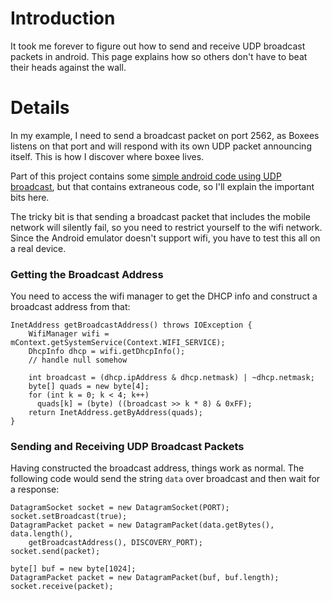 # Introduction #

It took me forever to figure out how to send and receive UDP broadcast packets in android. This page explains how so others don't have to beat their heads against the wall.

# Details #

In my example, I need to send a broadcast packet on port 2562, as Boxees listens on that port and will respond with its own UDP packet announcing itself. This is how I discover where boxee lives.

Part of this project contains some [simple android code using UDP broadcast](http://code.google.com/p/boxeeremote/source/browse/trunk/Boxee+Remote/src/com/andrewchatham/Discoverer.java?spec=svn28&r=28), but that contains extraneous code, so I'll explain the important bits here.

The tricky bit is that sending a broadcast packet that includes the mobile network will silently fail, so you need to restrict yourself to the wifi network. Since the Android emulator doesn't support wifi, you have to test this all on a real device.

### Getting the Broadcast Address ###

You need to access the wifi manager to get the DHCP info and construct a broadcast address from that:

```
InetAddress getBroadcastAddress() throws IOException {
    WifiManager wifi = mContext.getSystemService(Context.WIFI_SERVICE);
    DhcpInfo dhcp = wifi.getDhcpInfo();
    // handle null somehow

    int broadcast = (dhcp.ipAddress & dhcp.netmask) | ~dhcp.netmask;
    byte[] quads = new byte[4];
    for (int k = 0; k < 4; k++)
      quads[k] = (byte) ((broadcast >> k * 8) & 0xFF);
    return InetAddress.getByAddress(quads);
}
```

### Sending and Receiving UDP Broadcast Packets ###

Having constructed the broadcast address, things work as normal. The following code would send the string `data` over broadcast and then wait for a response:

```
DatagramSocket socket = new DatagramSocket(PORT);
socket.setBroadcast(true);
DatagramPacket packet = new DatagramPacket(data.getBytes(), data.length(),
    getBroadcastAddress(), DISCOVERY_PORT);
socket.send(packet);

byte[] buf = new byte[1024];
DatagramPacket packet = new DatagramPacket(buf, buf.length);
socket.receive(packet);
```